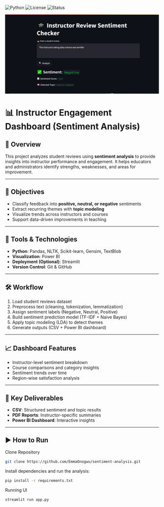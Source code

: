 ![Python](https://img.shields.io/badge/Python-3.9+-blue?logo=python)
![License](https://img.shields.io/badge/License-MIT-green.svg)
![Status](https://img.shields.io/badge/status-completed-brightgreen)

![sample-image](/image/Sentiment%20Image.png)

# 📊 Instructor Engagement Dashboard (Sentiment Analysis)

## 🧩 Overview
This project analyzes student reviews using **sentiment analysis** to provide insights into instructor performance and engagement. It helps educators and administrators identify strengths, weaknesses, and areas for improvement.

---

## 🎯 Objectives
- Classify feedback into **positive, neutral, or negative** sentiments  
- Extract recurring themes with **topic modeling**  
- Visualize trends across instructors and courses  
- Support data-driven improvements in teaching  

---

## 🔧 Tools & Technologies
- **Python**: Pandas, NLTK, Scikit-learn, Gensim, TextBlob  
- **Visualization**: Power BI  
- **Deployment (Optional)**: Streamlit  
- **Version Control**: Git & GitHub  

---

## 🛠️ Workflow
1. Load student reviews dataset  
2. Preprocess text (cleaning, tokenization, lemmatization)  
3. Assign sentiment labels (Negative, Neutral, Positive)  
4. Build sentiment prediction model (TF-IDF + Naive Bayes)  
5. Apply topic modeling (LDA) to detect themes  
6. Generate outputs (CSV + Power BI dashboard)  

---

## 📈 Dashboard Features
- Instructor-level sentiment breakdown  
- Course comparisons and category insights  
- Sentiment trends over time  
- Region-wise satisfaction analysis  

---

## 📄 Key Deliverables
- **CSV**: Structured sentiment and topic results  
- **PDF Reports**: Instructor-specific summaries  
- **Power BI Dashboard**: Interactive insights  

---

## ▶️ How to Run
Clone Repository
```bash
git clone https://github.com/EmmaOnogwu/sentiment-analysis.git
```
Install dependencies and run the analysis:
```bash
pip install -r requirements.txt
```

Running UI
```bash
streamlit run app.py
```